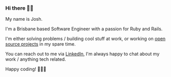 ### Hi there 👋🏽

My name is Josh.

I'm a Brisbane based Software Engineer with a passion for Ruby and Rails.

I'm either solving problems / building cool stuff at work, or working on [open source projects](https://github.com/users/joshuay03/projects/1/views/1) in my spare time.

You can reach out to me via [LinkedIn](https://www.linkedin.com/in/joshuay03/), I'm always happy to chat about my work / anything tech related.

Happy coding! 👨🏽‍💻
